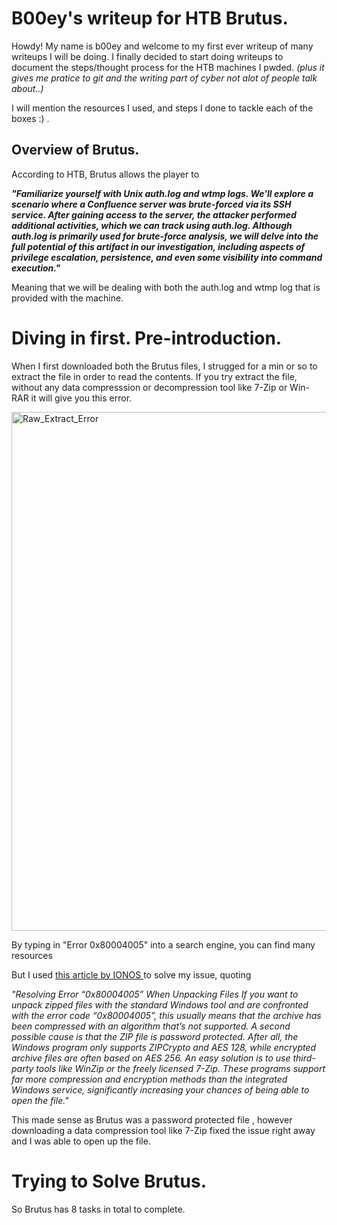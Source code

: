 # B00ey's writeup for HTB Brutus.

Howdy! My name is b00ey and welcome to my first ever writeup of many writeups I will be doing.  I finally decided to start doing writeups to document the steps/thought process for the HTB machines I pwded. _(plus it gives me 
pratice to git and the writing part of cyber not alot of people talk about..)_


I will mention the resources I used, and steps I done to tackle each of the boxes :) . 

## Overview of Brutus. 
According to HTB, Brutus allows the player to

**_"Familiarize yourself with Unix auth.log and wtmp logs. We'll explore a scenario where a Confluence server was brute-forced via its SSH service.
After gaining access to the server, the attacker performed additional activities, which we can track using auth.log. Although auth.log is 
primarily used for brute-force analysis, we will delve into the full potential of this artifact in our investigation, including aspects of privilege escalation, persistence, and even some visibility into command execution."_**

Meaning that we will be dealing with both the auth.log and wtmp log that is provided with the machine. 

# Diving in first. Pre-introduction. 
When I first downloaded both the Brutus files, I strugged for a min or so to extract the file in order to read the contents. If you try extract the file, without any data compresssion or decompression tool like 7-Zip or Win-RAR
it will give you this error. 

<img width="830" alt="Raw_Extract_Error" src="https://github.com/user-attachments/assets/149674a3-7e1f-4b0b-a2ff-e9636cdf5010">

By typing in "Error 0x80004005" into a search engine, you can find many resources  

But I used [this article by IONOS ](https://www.ionos.com/digitalguide/server/configuration/0x80004005-error/) to solve my issue, quoting

_"Resolving Error “0x80004005” When Unpacking Files
If you want to unpack zipped files with the standard Windows tool and are confronted with the error code “0x80004005”, 
this usually means that the archive has been compressed with an algorithm that’s not supported. A second possible cause is that the ZIP file is password protected. After all, 
the Windows program only supports ZIPCrypto and AES 128, while encrypted archive files are often based on AES 256. An easy solution is to use third-party tools like WinZip or the freely licensed 7-Zip. 
These programs support far more compression and encryption methods than the integrated Windows service, significantly increasing your chances of being able to open the file."_


This made sense as Brutus was a password protected file , however downloading a data compression tool like 7-Zip fixed the issue right away and I was able to open up the file.

# Trying to Solve Brutus.
So Brutus has 8 tasks in total to complete.
